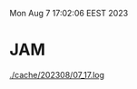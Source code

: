 Mon Aug  7 17:02:06 EEST 2023
# JAM
<a href='./cache/202308/07_17.log'>./cache/202308/07_17.log</a>
